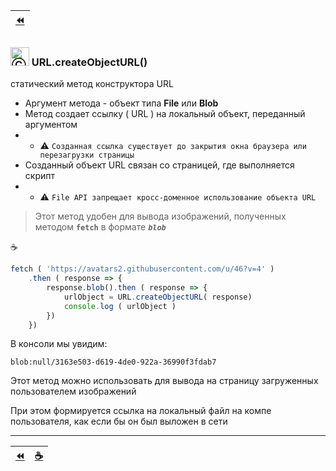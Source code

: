 | [:rewind:](fetch) |
|-|

### <img src="https://avatars2.githubusercontent.com/u/19735284?s=40&v=4" width="30" title="Ⓒ Irina Fylyppova ( garevna ) 2019"/> URL.createObjectURL()

статический метод конструктора URL

* Аргумент метода - объект типа **File** или **Blob**
* Метод создает ссылку ( URL ) на локальный объект, переданный аргументом
* * :warning: `Созданная ссылка существует до закрытия окна браузера или перезагрузки страницы`
* Созданный объект URL связан со страницей, где выполняется скрипт
* * :warning: `File API запрещает кросс-доменное использование объекта URL`
> Этот метод удобен для вывода изображений, полученных методом **`fetch`**  в формате **_`blob`_**

:coffee:

```javascript
fetch ( 'https://avatars2.githubusercontent.com/u/46?v=4' )
    .then ( response => {
        response.blob().then ( response => {
    	    urlObject = URL.createObjectURL( response)
    	    console.log ( urlObject )
        })
    })
```
В консоли мы увидим:
```
blob:null/3163e503-d619-4de0-922a-36990f3fdab7
```
Этот метод можно использовать для вывода на страницу загруженных пользователем изображений

При этом формируется ссылка на локальный файл на компе пользователя, как если бы он был выложен в сети

***

| [:rewind:](fetch) | [:coffee:](https://codepen.io/garevna/pen/odZPbx) |
|-|-|
